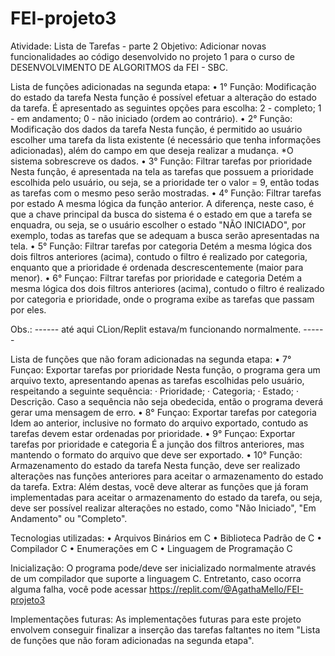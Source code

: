 # FEI-projeto3

Atividade: Lista de Tarefas - parte 2
Objetivo: Adicionar novas funcionalidades ao código desenvolvido no projeto 1 para o curso de DESENVOLVIMENTO DE ALGORITMOS da FEI - SBC.

Lista de funções adicionadas na segunda etapa:
• 1° Função: Modificação do estado da tarefa
Nesta função é possível efetuar a alteração do estado da tarefa. É apresentado as seguintes opções para escolha: 2 - completo; 1 - em andamento; 0 - não iniciado (ordem ao contrário).
• 2° Função: Modificação dos dados da tarefa
Nesta função, é permitido ao usuário escolher uma tarefa da lista existente (é necessário que tenha informações adicionadas), além do campo em que deseja realizar a mudança.
  *O sistema sobrescreve os dados.
• 3° Função: Filtrar tarefas por prioridade
Nesta função, é apresentada na tela as tarefas que possuem a prioridade escolhida pelo usuário, ou seja, se a prioridade ter o valor = 9, então todas as tarefas com o mesmo peso serão mostradas.
• 4° Função: Filtrar tarefas por estado
A mesma lógica da função anterior. A diferença, neste caso, é que a chave principal da busca do sistema é o estado em que a tarefa se enquadra, ou seja, se o usuário escolher o estado "NÃO INICIADO", por exemplo, todas as tarefas que se adequam a busca serão apresentadas na tela.
• 5° Função: Filtrar tarefas por categoria
Detém a mesma lógica dos dois filtros anteriores (acima), contudo o filtro é realizado por categoria, enquanto que a prioridade é ordenada descrescentemente (maior para menor).
• 6° Funçao: Filtrar tarefas por prioridade e categoria
Detém a mesma lógica dos dois filtros anteriores (acima), contudo o filtro é realizado por categoria e prioridade, onde o programa exibe as tarefas que passam por eles.

Obs.: ------ até aqui CLion/Replit estava/m funcionando normalmente. ------ 

Lista de funções que não foram adicionadas na segunda etapa:
• 7° Funçao: Exportar tarefas por prioridade
Nesta função, o programa gera um arquivo texto, apresentando apenas as tarefas escolhidas pelo usuário, respeitando a seguinte sequência:
  · Prioridade;
  · Categoria;
  · Estado;
  · Descrição.
Caso a sequência não seja obedecida, então o programa deverá gerar uma mensagem de erro.
• 8° Funçao: Exportar tarefas por categoria
Idem ao anterior, inclusive no formato do arquivo exportado, contudo as tarefas devem estar ordenadas por prioridade.
• 9° Funçao: Exportar tarefas por prioridade e categoria
É a junção dos filtros anteriores, mas mantendo o formato do arquivo que deve ser exportado.
• 10° Função: Armazenamento do estado da tarefa
Nesta função, deve ser realizado alterações nas funções anteriores para aceitar o armazenamento do estado da tarefa.
Extra: Além destas, você deve alterar as funções que já foram implementadas para aceitar o armazenamento do estado da tarefa, ou seja, deve ser possível realizar alterações no estado, como "Não Iniciado", "Em Andamento" ou "Completo".

Tecnologias utilizadas:
• Arquivos Binários em C
• Biblioteca Padrão de C
• Compilador C
• Enumerações em C
• Linguagem de Programação C

Inicialização:
O programa pode/deve ser inicializado normalmente através de um compilador que suporte a linguagem C. Entretanto, caso ocorra alguma falha, você pode acessar https://replit.com/@AgathaMello/FEI-projeto3

Implementações futuras:
As implementações futuras para este projeto envolvem conseguir finalizar a inserção das tarefas faltantes no item "Lista de funções que não foram adicionadas na segunda etapa".